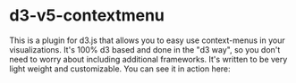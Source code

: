 # d3-v5-contextmenu
This is a plugin for d3.js that allows you to easy use context-menus in your visualizations. It's 100% d3 based and done in the "d3 way", so you don't need to worry about including additional frameworks.  It's written to be very light weight and customizable. You can see it in action here:
